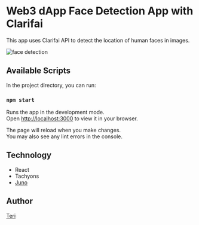 # Web3 dApp Face Detection App with Clarifai

This app uses Clarifai API to detect the location of human faces in images.

![face detection](https://github.com/Terieyenike/facerecognition/assets/25850598/933f5ffd-2dcc-4083-b697-eb9e0f1f465b)


## Available Scripts

In the project directory, you can run:

### `npm start`

Runs the app in the development mode.\
Open [http://localhost:3000](http://localhost:3000) to view it in your browser.

The page will reload when you make changes.\
You may also see any lint errors in the console.

## Technology

- React
- Tachyons
- [Juno](https://juno.build/)

## Author

[Teri](https://twitter.com/terieyenike)
